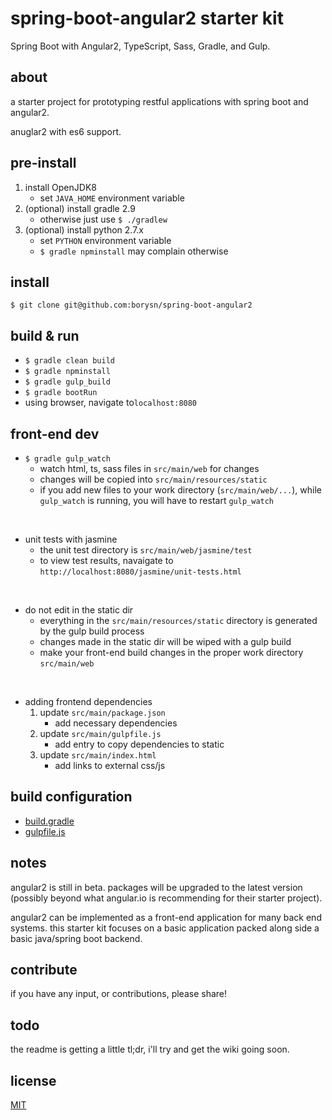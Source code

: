 # spring-boot-angular2 starter kit
Spring Boot with Angular2, TypeScript, Sass, Gradle, and Gulp.

## about
a starter project for prototyping restful applications with spring boot and angular2.

anuglar2 with es6 support.

## pre-install
1. install OpenJDK8
    - set `JAVA_HOME` environment variable
1. (optional) install gradle 2.9
    - otherwise just use `$ ./gradlew`
1. (optional) install python 2.7.x
    - set `PYTHON` environment variable
    - `$ gradle npminstall` may complain otherwise

## install
`$ git clone git@github.com:borysn/spring-boot-angular2`

## build & run
* `$ gradle clean build`
* `$ gradle npminstall`
* `$ gradle gulp_build`
* `$ gradle bootRun`
* using browser, navigate to`localhost:8080`

## front-end dev
* `$ gradle gulp_watch`
    - watch html, ts, sass files in `src/main/web` for changes
    - changes will be copied into `src/main/resources/static`
    - if you add new files to your work directory (`src/main/web/...`), while `gulp_watch` is running, you will have to restart `gulp_watch`

&nbsp;
* unit tests with jasmine
    - the unit test directory is `src/main/web/jasmine/test`
    - to view test results, navaigate to `http://localhost:8080/jasmine/unit-tests.html`

&nbsp;
* do not edit in the static dir
    - everything in the `src/main/resources/static` directory is generated by the gulp build process
    - changes made in the static dir will be wiped with a gulp build
    - make your front-end build changes in the proper work directory `src/main/web`

&nbsp;
* adding frontend dependencies 
    1. update `src/main/package.json`
        - add necessary dependencies
    1. update `src/main/gulpfile.js`
        - add entry to copy dependencies to static
    1. update `src/main/index.html`
        - add links to external css/js

## build configuration
* [build.gradle](build.gradle)
* [gulpfile.js](src/main/web/gulpfile.js)

## notes

angular2 is still in beta. packages will be upgraded to the latest version (possibly beyond what angular.io is recommending for their starter project).

angular2 can be implemented as a front-end application for many back end systems. this starter kit focuses on a basic application packed along side a basic java/spring boot backend.

## contribute

if you have any input, or contributions, please share!

## todo

the readme is getting a little tl;dr, i'll try and get the wiki going soon.

## license
[MIT](/LICENSE)

